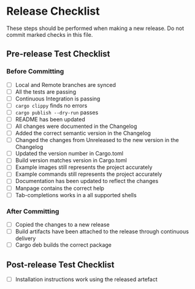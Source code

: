 # Release Checklist

These steps should be performed when making a new release. Do not commit marked checks in this file.

## Pre-release Test Checklist

### Before Committing
- [ ] Local and Remote branches are synced
- [ ] All the tests are passing
- [ ] Continuous Integration is passing
- [ ] `cargo clippy` finds no errors 
- [ ] `cargo publish --dry-run` passes 
- [ ] README has been updated
- [ ] All changes were documented in the Changelog
- [ ] Added the correct semantic version in the Changelog
- [ ] Changed the changes from Unreleased to the new version in the Changelog
- [ ] Updated the version number in Cargo.toml
- [ ] Build version matches version in Cargo.toml
- [ ] Example images still represents the project accurately
- [ ] Example commands still represents the project accurately
- [ ] Documentation has been updated to reflect the changes
- [ ] Manpage contains the correct help
- [ ] Tab-completions works in a all supported shells
### After Committing
- [ ] Copied the changes to a new release
- [ ] Build artifacts have been attached to the release through continuous delivery
- [ ] Cargo deb builds the correct package
## Post-release Test Checklist

- [ ] Installation instructions work using the released artefact
